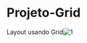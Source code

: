 # Projeto-Grid
 Layout usando Grid![1](https://user-images.githubusercontent.com/98365530/178850012-dd2300af-8c15-444a-be50-eb8347f6f322.png)
